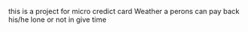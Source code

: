 this is a project for micro credict card
Weather a perons can pay back his/he lone or not in give time
